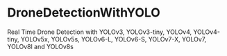 # DroneDetectionWithYOLO
 Real Time Drone Detection with YOLOv3, YOLOv3-tiny,  YOLOv4, YOLOv4-tiny, YOLOv5x, YOLOv5s, YOLOv6-L, YOLOv6-S,  YOLOv7-X, YOLOv7, YOLOv8l and YOLOv8s
